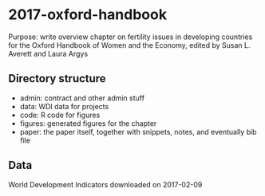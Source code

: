 # 2017-oxford-handbook

Purpose: write overview chapter on fertility issues in developing countries for the Oxford 
Handbook of Women and the Economy, edited by  Susan L. Averett and Laura Argys

## Directory structure

- admin: contract and other admin stuff
- data: WDI data for projects
- code: R code for figures
- figures: generated figures for the chapter
- paper: the paper itself, together with snippets, notes, and eventually bib file


## Data

World Development Indicators downloaded on 2017-02-09

